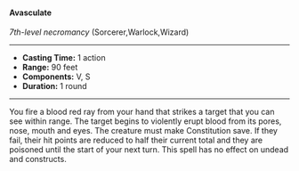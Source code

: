 #### Avasculate
*7th-level necromancy* (Sorcerer,Warlock,Wizard)
___
- **Casting Time:** 1 action
- **Range:** 90 feet
- **Components:** V, S
- **Duration:** 1 round
---
You fire a blood red ray from your hand that strikes
a target that you can see within range. The target
begins to violently erupt blood from its pores, nose,
mouth and eyes. The creature must make
Constitution save. If they fail, their hit points are
reduced to half their current total and they are
poisoned until the start of your next turn. This spell
has no effect on undead and constructs.
